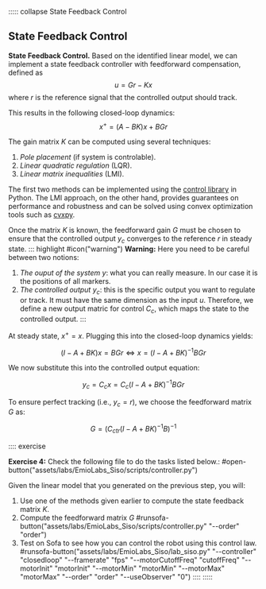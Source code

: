 ::::: collapse State Feedback Control

## State Feedback Control

**State Feedback Control.**
Based on the identified linear model, we can implement a state feedback controller with feedforward compensation, defined as
$$ u = Gr - Kx $$
where $r$ is the reference signal that the controlled output should track.

This results in the following closed-loop dynamics:
$$ x^+ = (A-BK)x + BGr$$

The gain matrix $K$ can be computed using several techniques:
1. *Pole placement* (if system is controlable).
2. *Linear quadratic regulation* (LQR).
3. *Linear matrix inequalities* (LMI).

The first two methods can be implemented using the [control library](https://python-control.readthedocs.io/en/0.10.2/) in Python. The LMI approach, on the other hand, provides guarantees on performance and robustness and can be solved using convex optimization tools such as [cvxpy](https://www.cvxpy.org/index.html).

Once the matrix $K$ is known, the feedforward gain $G$ must be chosen to ensure that the controlled output $y_c$ converges to the reference $r$ in steady state.
::: highlight
#icon("warning") **Warning:** Here you need to be careful between two notions:
1. *The ouput of the system* $y$: what you can really measure. In our case it is the positions of all markers.
2. *The controlled output* $y_c$: this is the specific output you want to regulate or track. It must have the same dimension as the input $u$. Therefore, we define a new output matric for control $C_{c}$, which maps the state to the controlled output.
:::

At steady state, $x^+=x$. Plugging this into the closed-loop dynamics yields:

$$(I - A + BK)x = BGr \Leftrightarrow x = (I - A + BK)^{-1}BGr$$

We now substitute this into the controlled output equation:

$$y_{c} = C_{c}x = C_{c}(I-A+BK)^{-1}BGr$$

To ensure perfect tracking (i.e., $y_c=r$), we choose the feedforward matrix $G$ as:

$$G = (C_{ctr} (I-A+BK)^{-1}B)^{-1}$$

:::: exercise

**Exercise 4:**
Check the following file to do the tasks listed below.:
#open-button("assets/labs/EmioLabs_Siso/scripts/controller.py")

Given the linear model that you generated on the previous step, you will:
1. Use one of the methods given earlier to compute the state feedback matrix $K$.
2. Compute the feedforward matrix $G$
#runsofa-button("assets/labs/EmioLabs_Siso/scripts/controller.py" "--order" "order")
3. Test on Sofa to see how you can control the robot using this control law.
#runsofa-button("assets/labs/EmioLabs_Siso/lab_siso.py" "--controller" "closedloop" "--framerate" "fps" "--motorCutoffFreq" "cutoffFreq" "--motorInit" "motorInit" "--motorMin" "motorMin" "--motorMax" "motorMax" "--order" "order" "--useObserver" "0")
::::
:::::
